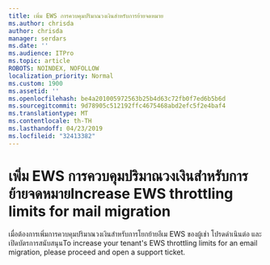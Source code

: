 ```yaml
---
title: เพิ่ม EWS การควบคุมปริมาณวงเงินสำหรับการย้ายจดหมาย
ms.author: chrisda
author: chrisda
manager: serdars
ms.date: ''
ms.audience: ITPro
ms.topic: article
ROBOTS: NOINDEX, NOFOLLOW
localization_priority: Normal
ms.custom: 1900
ms.assetid: ''
ms.openlocfilehash: be4a201005972563b25b4d63c72fb0f7ed6b5b6d
ms.sourcegitcommit: 9d78905c512192ffc4675468abd2efc5f2e4baf4
ms.translationtype: MT
ms.contentlocale: th-TH
ms.lasthandoff: 04/23/2019
ms.locfileid: "32413382"
---
```

# <a name="increase-ews-throttling-limits-for-mail-migration"></a><span data-ttu-id="ec92f-102">เพิ่ม EWS การควบคุมปริมาณวงเงินสำหรับการย้ายจดหมาย</span><span class="sxs-lookup"><span data-stu-id="ec92f-102">Increase EWS throttling limits for mail migration</span></span>

<span data-ttu-id="ec92f-103">เมื่อต้องการเพิ่มการควบคุมปริมาณวงเงินสำหรับการโยกย้ายอีเม EWS ของผู้เช่า โปรดดำเนินต่อ และเปิดบัตรการสนับสนุน</span><span class="sxs-lookup"><span data-stu-id="ec92f-103">To increase your tenant's EWS throttling limits for an email migration, please proceed and open a support ticket.</span></span>
